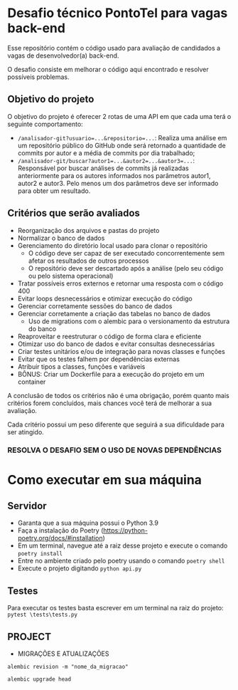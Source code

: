 # Desafio técnico PontoTel para vagas back-end
Esse repositório contém o código usado para avaliação de candidados a vagas de desenvolvedor(a) back-end.

O desafio consiste em melhorar o código aqui encontrado e resolver possíveis problemas.

## Objetivo do projeto
O objetivo do projeto é oferecer 2 rotas de uma API em que cada uma terá o seguinte comportamento:
- `/analisador-git?usuario=...&repositorio=...`: Realiza uma análise em um repositório público do GitHub onde será retornado a quantidade de commits por autor e a média de commits por dia trabalhado;
- `/analisador-git/buscar?autor1=...&autor2=...&autor3=...`:  Responsável por buscar análises de commits já realizadas anteriormente para os autores informados nos parâmetros autor1, autor2 e autor3. Pelo menos um dos parâmetros deve ser informado para obter um resultado.

## Critérios que serão avaliados

- Reorganização dos arquivos e pastas do projeto
- Normalizar o banco de dados
- Gerenciamento do diretório local usado para clonar o repositório
    - O código deve ser capaz de ser executado concorrentemente sem afetar os resultados de outros processos
    - O repositório deve ser descartado após a análise (pelo seu código ou pelo sistema operacional)
- Tratar possíveis erros externos e retornar uma resposta com o código 400
- Evitar loops desnecessários e otimizar execução do código
- Gerenciar corretamente sessões do banco de dados
- Gerenciar corretamente a criação das tabelas no banco de dados
    - Uso de migrations com o alembic para o versionamento da estrutura do banco
- Reaproveitar e reestruturar o código de forma clara e eficiente
- Otimizar uso do banco de dados e evitar consultas desnecessárias
- Criar testes unitários e/ou de integração para novas classes e funções
- Evitar que os testes falhem por dependências externas
- Atribuir tipos a classes, funções e variáveis
- BÔNUS: Criar um Dockerfile para a execução do projeto em um container

A conclusão de todos os critérios não é uma obrigação, porém quanto mais critérios forem concluídos, mais chances você terá de melhorar a sua avaliação.

Cada critério possui um peso diferente que seguirá a sua dificuldade para ser atingido.

### RESOLVA O DESAFIO SEM O USO DE NOVAS DEPENDÊNCIAS

# Como executar em sua máquina

## Servidor
- Garanta que a sua máquina possui o Python 3.9
- Faça a instalação do Poetry (https://python-poetry.org/docs/#installation)
- Em um terminal, navegue até a raiz desse projeto e execute o comando `poetry install`
- Entre no ambiente criado pelo poetry usando o comando `poetry shell`
- Execute o projeto digitando `python api.py`

## Testes
Para executar os testes basta escrever em um terminal na raiz do projeto: `pytest \tests\tests.py`


## PROJECT

- MIGRAÇÕES E ATUALIZAÇÕES
~~~shell
alembic revision -m "nome_da_migracao"
~~~
~~~shell
alembic upgrade head
~~~